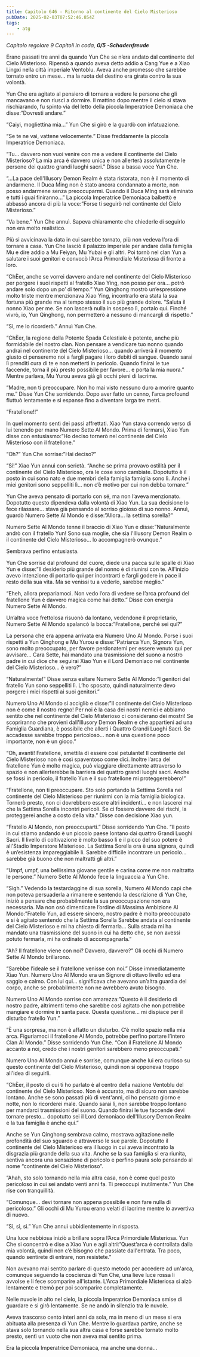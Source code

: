 ```yaml
---
title: Capitolo 646 - Ritorno al continente del Cielo Misterioso
pubDate: 2025-02-03T07:52:46.854Z
tags:
    - atg
---
```






<em>Capitolo regolare</em>
<em>9 Capitoli in coda, <strong>0/5</strong></em>
<em><strong>-Schadenfreude</strong></em>


Erano passati tre anni da quando Yun Che se n’era andato dal continente del Cielo Misterioso. Ripensò a quando aveva detto addio a Cang Yue e a Xiao Lingxi nella città imperiale Ventoblu. Aveva anche promesso che sarebbe tornato entro un mese… ma la ruota del destino era girata contro la sua volontà.


Yun Che era agitato al pensiero di tornare a vedere le persone che gli mancavano e non riuscì a dormire. Il mattino dopo mentre il cielo si stava rischiarando, fu spinto via del letto della piccola Imperatrice Demoniaca che disse:”Dovresti andare.”


“Caiyi, mogliettina mia…” Yun Che si girò e la guardò con infatuazione.


“Se te ne vai, vattene velocemente.” Disse freddamente la piccola Imperatrice Demoniaca.


“Tu… davvero non vuoi venire con me a vedere il continente del Cielo Misterioso? La mia arca è davvero unica e non allerterà assolutamente le persone dei quattro grandi luoghi sacri.” Disse a bassa voce Yun Che.


“...La pace dell'Illusory Demon Realm è stata ristorata, non è il momento di andarmene. Il Duca Ming non è stato ancora condannato a morte, non posso andarmene senza preoccuparmi. Quando il Duca MIng sarà eliminato e tutti i guai finiranno…” La piccola Imperatrice Demoniaca balbettò e abbassò ancora di più la voce:”Forse ti seguirò nel continente del Cielo Misterioso.”


“Va bene.” Yun Che annuì. Sapeva chiaramente che chiederle di seguirlo non era molto realistico.


Più si avvicinava la data in cui sarebbe tornato, più non vedeva l’ora di tornare a casa. Yun Che lasciò il palazzo imperiale per andare dalla famiglia Mu e dire addio a Mu Feiyan, Mu Yubai e gli altri.
Poi tornò nel clan Yun a salutare i suoi genitori e convocò l’Arca Primordiale Misteriosa di fronte a loro.


“ChÈer, anche se vorrei davvero andare nel continente del Cielo Misterioso per porgere i suoi rispetti al fratello Xiao Ying, non posso per ora… potrò andare solo dopo un po’ di tempo.”
Yun Qinghong mostrò un’espressione molto triste mentre menzionava Xiao Ying, incontrarlo era stata la sua fortuna più grande ma al tempo stesso il suo più grande dolore. “Saluta il nonno Xiao per me. Se non lascerà nulla in sospeso lì, portalo qui. Finché vivrò, io, Yun Qinghong, non permetterò a nessuno di mancargli di rispetto.”


“Sì, me lo ricorderò.” Annuì Yun Che.


“ChÈer, la regione della Potente Spada Celestiale è potente, anche più formidabile del nostro clan. Non pensare a vendicare tuo nonno quando andrai nel continente del Cielo Misterioso… quando arriverà il momento giusto ci penseremo noi a fargli pagare i loro debiti di sangue. Quando sarai lì prenditi cura di te e non metterti in pericolo. Quando finirai le tue faccende, torna il più presto possibile per favore… e porta la mia nuora.” Mentre parlava, Mu Yurou aveva già gli occhi pieni di lacrime.


“Madre, non ti preoccupare. Non ho mai visto nessuno duro a morire quanto me.” Disse Yun Che sorridendo. Dopo aver fatto un cenno, l’arca profound fluttuò lentamente e si espanse fino a diventare larga tre metri.


“Fratellone!!”


In quel momento sentì dei passi affrettati. Xiao Yun stava correndo verso di lui tenendo per mano Numero Sette Al Mondo. Prima di fermarsi, Xiao Yun disse con entusiasmo:”Ho deciso tornerò nel continente del Cielo Misterioso con il fratellone.”


“Oh?” Yun Che sorrise:”Hai deciso?”


“Sì!” Xiao Yun annuì con serietà. “Anche se prima provavo ostilità per il continente del Cielo Misterioso, ora le cose sono cambiate. Dopotutto è il posto in cui sono nato e due membri della famiglia famiglia sono lì. Anche i miei genitori sono seppelliti lì… non c’è motivo per cui non debba tornare.”


Yun Che aveva pensato di portarlo con sé, ma non l’aveva menzionato. Dopotutto questo dipendeva dalla volontà di Xiao Yun. La sua decisione lo fece rilassare… stava già pensando al sorriso gioioso di suo nonno. Annuì, guardò Numero Sette Al Mondo e disse:”Allora… la settima sorella?”


Numero Sette Al Mondo tenne il braccio di Xiao Yun e disse:”Naturalmente andrò con il fratello Yun! Sono sua moglie, che sia l'Illusory Demon Realm o il continente del Cielo Misterioso… lo accompagnerò ovunque.”


Sembrava perfino entusiasta.


Yun Che sorrise dal profound del cuore, diede una pacca sulle spalle di Xiao Yun e disse:”Il desiderio più grande del nonno è di riunirsi con te. All'inizio avevo intenzione di portarlo qui per incontrarti e fargli godere in pace il resto della sua vita. Ma se venissi tu a vederlo, sarebbe meglio.”


“Eheh, allora prepariamoci. Non vedo l’ora di vedere se l’arca profound del fratellone Yun è davvero magica come hai detto.” Disse con energia Numero Sette Al Mondo.


Un’altra voce frettolosa risuonò da lontano, vedendone il proprietario, Numero Sette Al Mondo spalancò la bocca:”Fratellone, perché sei qui?”


La persona che era appena arrivata era Numero Uno Al Mondo. Porse i suoi rispetti a Yun Qinghong e Mu Yurou e disse:”Patriarca Yun, Signora Yun, sono molto preoccupato, per favore perdonatemi per essere venuto qui per avvisare… Cara Sette, hai mandato una trasmissione del suono a nostro padre in cui dice che seguirai Xiao Yun e il Lord Demoniaco nel continente del Cielo Misterioso… è vero?”


“Naturalmente!” Disse senza esitare Numero Sette Al Mondo:”I genitori del fratello Yun sono seppelliti lì. L’ho sposato, quindi naturalmente devo porgere i miei rispetti ai suoi genitori.”


Numero Uno Al Mondo si accigliò e disse:”Il continente del Cielo Misterioso non è come il nostro regno! Per noi è la casa dei nostri nemici e abbiamo sentito che nel continente del Cielo Misterioso ci considerano dei mostri! Se scopriranno che provieni dall'Illusory Demon Realm e che appartieni ad una Famiglia Guardiana, è possibile che allerti i Quattro Grandi Luoghi Sacri. Se accadesse sarebbe troppo pericoloso… non è una questione poco importante, non è un gioco.”


“Oh, avanti! Fratellone, smettila di essere così petulante! Il continente del Cielo Misterioso non è così spaventoso come dici. Inoltre l’arca del fratellone Yun è molto magica, può viaggiare direttamente attraverso lo spazio e non allerterebbe la barriera dei quattro grandi luoghi sacri. Anche se fossi in pericolo, il fratello Yun e il suo fratellone mi proteggerebbero!”


“Fratellone, non ti preoccupare. Sto solo portando la Settima Sorella nel continente del Cielo Misterioso per riunirmi con la mia famiglia biologica. Tornerò presto, non ci dovrebbero essere altri incidenti… e non lascerei mai che la Settima Sorella incontri pericoli. Se ci fossero davvero dei rischi, la proteggerei anche a costo della vita.” Disse con decisione Xiao yun.


“Fratello Al Mondo, non preoccuparti.” Disse sorridendo Yun Che. “Il posto in cui stiamo andando è un piccolo paese lontano dai quattro Grandi Luoghi Sacri. Il livello di coltivazione è molto basso lì e il picco del suo potere è all'Stadio Imperatore Misterioso. La Settima Sorella ora è una signora, quindi è un’esistenza impareggiabile lì. Sarebbe difficile incontrare un pericolo… sarebbe già buono che non maltratti gli altri.”


“Umpf, umpf, una bellissima giovane gentile e carina come me non maltratta le persone.” Numero Sette Al Mondo fece la linguaccia a Yun Che.


“Sigh.” Vedendo la testardaggine di sua sorella, Numero Al Mondo capì che non poteva persuaderla a rimanere e sentendo la descrizione di Yun Che, iniziò a pensare che probabilmente la sua preoccupazione non era necessaria. Ma non osò dimenticare l’ordine di Massima Ambizione Al Mondo:”Fratello Yun, ad essere sincero, nostro padre è molto preoccupato e si è agitato sentendo che la Settima Sorella Sarebbe andata al continente del Cielo Misterioso e mi ha chiesto di fermarla… Sulla strada mi ha mandato una trasmissione del suono in cui ha detto che, se non avessi potuto fermarla, mi ha ordinato di accompagnarla.”


“Ah? Il fratellone viene con noi? Davvero, davvero?” Gli occhi di Numero Sette Al Mondo brillarono.


“Sarebbe l’ideale se il fratellone venisse con noi.” Disse immediatamente Xiao Yun. Numero Uno Al Mondo era un Signore di ottavo livello ed era saggio e calmo. Con lui qui… significava che avevano un’altra guardia del corpo, anche se probabilmente non ne avrebbero avuto bisogno.


Numero Uno Al Mondo sorrise con amarezza:”Questo è il desiderio di nostro padre, altrimenti temo che sarebbe così agitato che non potrebbe mangiare e dormire in santa pace. Questa questione… mi dispiace per il disturbo fratello Yun.”


“È una sorpresa, ma non è affatto un disturbo. C’è molto spazio nella mia arca. Figuriamoci il fratellone Al Mondo, potrebbe perfino portare l’intero Clan Al Mondo.” Disse sorridendo Yun Che. “Con il Fratellone Al Mondo accanto a noi, credo che i nostri genitori sarebbero meno preoccupati.”


Numero Uno Al Mondo annuì e sorrise, comunque anche lui era curioso su questo continente del Cielo Misterioso, quindi non si opponeva troppo all'idea di seguirli.


“ChÈer, il posto di cui ti ho parlato è al centro della nazione Ventoblu del continente del Cielo Misterioso. Non è accurato, ma di sicuro non sarebbe lontano. Anche se sono passati più di vent'anni, ci ho pensato giorno e notte, non lo ricorderei male. Quando sarai lì, non sarebbe troppo lontano per mandarci trasmissioni del suono. Quando finirai le tue faccende devi tornare presto… dopotutto sei il Lord demoniaco dell'Illusory Demon Realm e la tua famiglia è anche qui.”


Anche se Yun Qinghong sembrava calmo, mostrava agitazione nelle profondità del suo sguardo e attraverso le sue parole. Dopotutto il continente del Cielo Misterioso era il luogo in cui aveva incontrato la disgrazia più grande della sua vita. Anche se la sua famiglia si era riunita, sentiva ancora una sensazione di pericolo e perfino paura solo pensando al nome “continente del Cielo Misterioso”.


“Ahah, sto solo tornando nella mia altra casa, non è come quel posto pericoloso in cui sei andato venti anni fa. Ti preoccupi inutilmente.” Yun Che rise con tranquillità.


“Comunque… devi tornare non appena possibile e non fare nulla di pericoloso.” Gli occhi di Mu Yurou erano velati di lacrime mentre lo avvertiva di nuovo.


“Sì, sì, sì.” Yun Che annuì ubbidientemente in risposta.


Una luce nebbiosa iniziò a brillare sopra l’Arca Primordiale Misteriosa. Yun Che si concentrò e dise a Xiao Yun e agli altri:”Quest’arca è controllata dalla mia volontà, quindi non c’è bisogno che passiate dall'entrata. Tra poco, quando sentirete di entrare, non resistete.”


Non avevano mai sentito parlare di questo metodo per accedere ad un'arca, comunque seguendo la coscienza di Yun Che, una lieve luce rossa li avvolse e li fece scomparire all'istante. L’Arca Primordiale Misteriosa si alzò lentamente e tremò per poi scomparire completamente.


Nelle nuvole in alto nel cielo, la piccola Imperatrice Demoniaca smise di guardare e si girò lentamente. Se ne andò in silenzio tra le nuvole.


Aveva trascorso cento interi anni da sola, ma in meno di un mese si era abituata alla presenza di Yun Che. Mentre lo guardava partire, anche se stava solo tornando nella sua altra casa e forse sarebbe tornato molto presto, sentì un vuoto che non aveva mai sentito prima.


Era la piccola Imperatrice Demoniaca, ma anche una donna...
